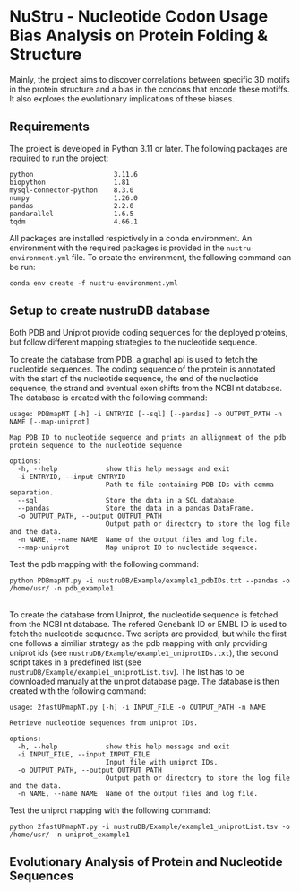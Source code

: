 # NuStru - Nucleotide Codon Usage Bias Analysis on Protein Folding & Structure

Mainly, the project aims to discover correlations between specific 3D motifs in the protein structure and a bias in the condons that encode these motiffs. It also explores the evolutionary implications of these biases. 

## Requirements
The project is developed in Python 3.11 or later. The following packages are required to run the project:
```
python                    3.11.6 
biopython                 1.81
mysql-connector-python    8.3.0
numpy                     1.26.0 
pandas                    2.2.0 
pandarallel               1.6.5
tqdm                      4.66.1
```

All packages are installed respictively in a conda environment. An environment with the required packages is provided in the `nustru-environment.yml` file. To create the environment, the following command can be run:
```
conda env create -f nustru-environment.yml
```

## Setup to create nustruDB database
Both PDB and Uniprot provide coding sequences for the deployed proteins, but follow different mapping strategies to the nucleotide sequence.

To create the database from PDB, a graphql api is used to fetch the nucleotide sequences. The coding sequence of the protein is annotated with the start of the nucleotide sequence, the end of the nucleotide sequence, the strand and eventual exon shifts from the NCBI nt database. The database is created with the following command:

```
usage: PDBmapNT [-h] -i ENTRYID [--sql] [--pandas] -o OUTPUT_PATH -n NAME [--map-uniprot]

Map PDB ID to nucleotide sequence and prints an allignment of the pdb protein sequence to the nucleotide sequence

options:
  -h, --help            show this help message and exit
  -i ENTRYID, --input ENTRYID
                        Path to file containing PDB IDs with comma separation.
  --sql                 Store the data in a SQL database.
  --pandas              Store the data in a pandas DataFrame.
  -o OUTPUT_PATH, --output OUTPUT_PATH
                        Output path or directory to store the log file and the data.
  -n NAME, --name NAME  Name of the output files and log file.
  --map-uniprot         Map uniprot ID to nucleotide sequence.
```

Test the pdb mapping with the following command:
```
python PDBmapNT.py -i nustruDB/Example/example1_pdbIDs.txt --pandas -o /home/usr/ -n pdb_example1
```
\
To create the database from Uniprot, the nucleotide sequence is fetched from the NCBI nt database. The refered Genebank ID or EMBL ID is used to fetch the nucleotide sequence. Two scripts are provided, but while the first one follows a similiar strategy as the pdb mapping with only providing uniprot ids (see `nustruDB/Example/example1_uniprotIDs.txt`), the second script takes in a predefined list (see `nustruDB/Example/example1_uniprotList.tsv`). The list has to be downloaded manualy at the uniprot database page. The database is then created with the following command:

```
usage: 2fastUPmapNT.py [-h] -i INPUT_FILE -o OUTPUT_PATH -n NAME

Retrieve nucleotide sequences from uniprot IDs.

options:
  -h, --help            show this help message and exit
  -i INPUT_FILE, --input INPUT_FILE
                        Input file with uniprot IDs.
  -o OUTPUT_PATH, --output OUTPUT_PATH
                        Output path or directory to store the log file and the data.
  -n NAME, --name NAME  Name of the output files and log file.
  ```

Test the uniprot mapping with the following command:
````
python 2fastUPmapNT.py -i nustruDB/Example/example1_uniprotList.tsv -o /home/usr/ -n uniprot_example1
````

## Evolutionary Analysis of Protein and Nucleotide Sequences
